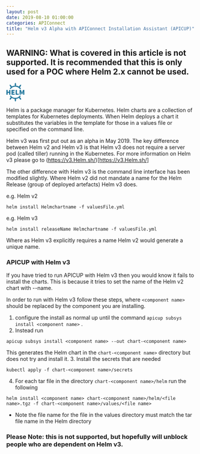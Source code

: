 ```yaml
---
layout: post
date: 2019-08-10 01:00:00
categories: APIConnect
title: "Helm v3 Alpha with APIConnect Installation Assistant (APICUP)"
---
```


## WARNING: What is covered in this article is not supported. It is recommended that this is only used for a POC where Helm 2.x cannot be used.

<!--more-->

<svg height="50" viewBox="0 0 121 126" xmlns="http://www.w3.org/2000/svg"><title>Helm Logo</title><g fill="none" fill-rule="evenodd"><g fill="#277A9F"><path d="M85.218 94.1435c2.0246-1.4178 6.6492 1.6934 10.3293 6.949 3.68 5.2556 5.0218 10.6654 2.997 12.0832-2.0247 1.4177-6.6493-1.6935-10.3293-6.949-3.68-5.2557-5.022-10.6655-2.997-12.0832zM36.782 94.1435c-2.0246-1.4178-6.6492 1.6934-10.3293 6.949-3.68 5.2556-5.0218 10.6654-2.997 12.0832 2.0247 1.4177 6.6493-1.6935 10.3293-6.949 3.68-5.2557 5.022-10.6655 2.997-12.0832zM60.9755 102.3724c-2.4717 0-4.4755 5.201-4.4755 11.617 0 6.416 2.0038 11.617 4.4755 11.617 2.4718 0 4.4755-5.201 4.4755-11.617 0-6.416-2.0037-11.617-4.4755-11.617z"></path></g><g fill="#277A9F"><path d="M85.218 31.8565c2.0246 1.4178 6.6492-1.6934 10.3293-6.949 3.68-5.2556 5.0218-10.6654 2.997-12.0832-2.0247-1.4177-6.6493 1.6935-10.3293 6.949-3.68 5.2557-5.022 10.6655-2.997 12.0832zM36.782 31.8565c-2.0246 1.4178-6.6492-1.6934-10.3293-6.949-3.68-5.2556-5.0218-10.6654-2.997-12.0832 2.0247-1.4177 6.6493 1.6935 10.3293 6.949 3.68 5.2557 5.022 10.6655 2.997 12.0832zM60.9755 23.6276c-2.4717 0-4.4755-5.201-4.4755-11.617 0-6.416 2.0038-11.617 4.4755-11.617 2.4718 0 4.4755 5.201 4.4755 11.617 0 6.416-2.0037 11.617-4.4755 11.617z"></path></g><path d="M95.5044 42.1636c-7.2176-11.883-20.2966-19.8232-35.2333-19.8232-14.528 0-27.2986 7.5117-34.6276 18.8568m.7842 45.6688c7.4352 10.689 19.8207 17.6872 33.8435 17.6872 14.0484 0 26.4534-7.0237 33.884-17.7455" stroke="#277A9F" stroke-width="7.1608"></path><path d="M.609 47.6948h8.6217v12.1304h9.7244V47.6948h8.6218v32.5818H18.955V67.344H9.2308v12.9326H.609V47.6948zm34.186 0h21.0528v7.218H43.4166v5.113h10.6266v7.218H43.4166v5.8147H56.349v7.218H34.795V47.695zm27.87 0h8.6215v25.3637h12.331v7.218H62.665V47.695zm26.5666 0h8.9224l5.113 13.534 1.8044 5.3133h.2005l1.8044-5.3132 4.9124-13.534h8.9224v32.5818h-8.0202v-9.6242c0-.8354.0418-1.7544.1253-2.757.0836-1.0024.1755-2.03.2757-3.0826.1003-1.0527.2172-2.0803.351-3.0828.1336-1.0025.2505-1.9048.3508-2.7068h-.2005l-2.7068 7.6192-4.5113 10.9775h-3.208l-4.5114-10.9776-2.6066-7.6192h-.2005c.1003.802.2172 1.7043.351 2.7068.1336 1.0025.2505 2.03.3508 3.0828.1002 1.0526.192 2.0802.2757 3.0827.0835 1.0025.1253 1.9215.1253 2.757v9.624h-7.92V47.695z" fill="#277A9F"></path></g></svg>



Helm is a package manager for Kubernetes. Helm charts are a collection of templates for Kubernetes deployments.  When Helm deploys a chart it substitutes the variables in the template for those in a values file or specified on the command line.

Helm v3 was first put out as an alpha in May 2019. The key difference between Helm v2 and Helm v3 is that Helm v3 does not require a server pod (called tiller) running in the Kubernetes. For more information on Helm v3 please go to (https://v3.Helm.sh/)[https://v3.Helm.sh/]


The other difference with Helm v3 is the command line interface has been modified slightly.  Where  Helm v2 did not mandate a name for the Helm Release (group of deployed artefacts) Helm v3 does.

e.g. Helm v2
```
helm install Helmchartname -f valuesFile.yml
```

e.g. Helm v3
```
helm install releaseName Helmchartname -f valuesFile.yml
```

Where as Helm v3 explicitly requires a name Helm v2 would generate a unique name.




### APICUP with Helm v3


If you have tried to run APICUP with Helm v3 then you would know it fails to install the charts. This is because it tries to set the name of the Helm v2 chart with --name.


In order to run with Helm v3 follow these steps, where `<component name>` should be replaced by the component you are installing.


1. configure the install as normal up until the command `apicup subsys install <component name>` .
2. Instead run
```
apicup subsys install <component name> --out chart-<component name>
```
This generates the Helm chart in the `chart-<component name>` directory but does not try and install it.
3. Install the secrets that are needed
```
kubectl apply -f chart-<component name>/secrets
```
4. For each tar file in the directory `chart-<component name>/helm` run the following  
```
helm install <component name> chart-<component name>/helm/<file name>.tgz -f chart-<component name>/values/<file name>
```
- Note the file name for the file in the values directory must match the tar file name in the Helm directory



### Please Note: this is not supported, but hopefully will unblock people who are dependent on Helm v3.
